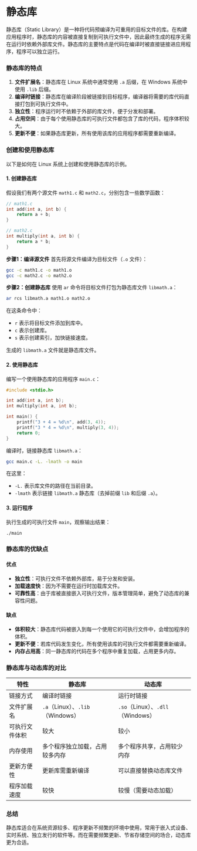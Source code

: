 # 静态库

静态库（Static Library）是一种将代码预编译为可重用的目标文件的库。在构建应用程序时，静态库的内容被直接复制到可执行文件中，因此最终生成的程序无需在运行时依赖外部库文件。静态库的主要特点是代码在编译时被直接链接进应用程序，程序可以独立运行。

### 静态库的特点
1. **文件扩展名**：静态库在 Linux 系统中通常使用 `.a` 后缀，在 Windows 系统中使用 `.lib` 后缀。
2. **编译时链接**：静态库在编译阶段被链接到目标程序，编译器将需要的库代码直接打包到可执行文件中。
3. **独立性**：程序运行时不依赖于外部的库文件，便于分发和部署。
4. **占用空间**：由于每个使用静态库的可执行文件都包含了库的代码，程序体积较大。
5. **更新不便**：如果静态库更新，所有使用该库的应用程序都需要重新编译。

### 创建和使用静态库
以下是如何在 Linux 系统上创建和使用静态库的示例。

#### 1. 创建静态库
假设我们有两个源文件 `math1.c` 和 `math2.c`，分别包含一些数学函数：

```c
// math1.c
int add(int a, int b) {
    return a + b;
}

// math2.c
int multiply(int a, int b) {
    return a * b;
}
```

**步骤1：编译源文件**
首先将源文件编译为目标文件（`.o` 文件）：

```bash
gcc -c math1.c -o math1.o
gcc -c math2.c -o math2.o
```

**步骤2：创建静态库**
使用 `ar` 命令将目标文件打包为静态库文件 `libmath.a`：

```bash
ar rcs libmath.a math1.o math2.o
```

在这条命令中：
- `r` 表示将目标文件添加到库中。
- `c` 表示创建库。
- `s` 表示创建索引，加快链接速度。

生成的 `libmath.a` 文件就是静态库文件。

#### 2. 使用静态库
编写一个使用静态库的应用程序 `main.c`：

```c
#include <stdio.h>

int add(int a, int b);
int multiply(int a, int b);

int main() {
    printf("3 + 4 = %d\n", add(3, 4));
    printf("3 * 4 = %d\n", multiply(3, 4));
    return 0;
}
```

编译时，链接静态库 `libmath.a`：

```bash
gcc main.c -L. -lmath -o main
```

在这里：
- `-L.` 表示库文件的路径在当前目录。
- `-lmath` 表示链接 `libmath.a` 静态库（去掉前缀 `lib` 和后缀 `.a`）。

#### 3. 运行程序
执行生成的可执行文件 `main`，观察输出结果：

```bash
./main
```

### 静态库的优缺点
#### 优点
- **独立性**：可执行文件不依赖外部库，易于分发和安装。
- **加载速度快**：因为不需要在运行时加载库文件。
- **可靠性高**：由于库被直接嵌入可执行文件，版本管理简单，避免了动态库的兼容性问题。

#### 缺点
- **体积较大**：静态库代码被嵌入到每一个使用它的可执行文件中，会增加程序的体积。
- **更新不便**：若库代码发生变化，所有使用该库的可执行文件都需要重新编译。
- **内存占用高**：同一静态库的代码在多个程序中重复加载，占用更多内存。

### 静态库与动态库的对比
| 特性               | 静态库                         | 动态库                           |
|--------------------|--------------------------------|----------------------------------|
| 链接方式           | 编译时链接                     | 运行时链接                       |
| 文件扩展名         | `.a`（Linux）、`.lib`（Windows）| `.so`（Linux）、`.dll`（Windows）|
| 可执行文件体积     | 较大                           | 较小                             |
| 内存使用           | 多个程序独立加载，占用较多内存 | 多个程序共享，占用较少内存       |
| 更新方便性         | 更新库需重新编译               | 可以直接替换动态库文件           |
| 程序加载速度       | 较快                           | 较慢（需要动态加载）             |

### 总结
静态库适合在系统资源较多、程序更新不频繁的环境中使用，常用于嵌入式设备、实时系统、独立发行的软件等。而在需要频繁更新、节省存储空间的场合，动态库更为合适。